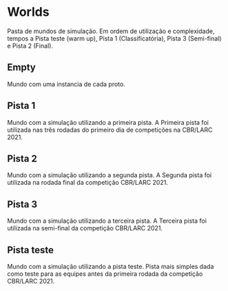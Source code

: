 # Worlds
Pasta de mundos de simulação. Em ordem de utilização e complexidade, tempos a Pista teste (warm up), Pista 1 (Classificatória), Pista 3 (Semi-final) e Pista 2 (Final).

## Empty
Mundo com uma instancia de cada proto.

## Pista 1
Mundo com a simulação utilizando a primeira pista. A Primeira pista foi utilizada nas três rodadas do primeiro dia de competições na CBR/LARC 2021.

## Pista 2
Mundo com a simulação utilizando a segunda pista. A Segunda pista foi utilizada na rodada final da competição CBR/LARC 2021.

## Pista 3
Mundo com a simulação utilizando a terceira pista. A Terceira pista foi utilizada na semi-final da competição CBR/LARC 2021.

## Pista teste
Mundo com a simulação utilizando a pista teste. Pista mais simples dada como teste para as equipes antes da primeira rodada da competição CBR/LARC 2021.

